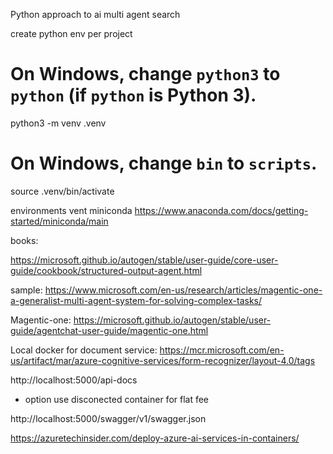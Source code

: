Python approach to ai multi agent search

create python env per project

# On Windows, change `python3` to `python` (if `python` is Python 3).
python3 -m venv .venv
# On Windows, change `bin` to `scripts`.
source .venv/bin/activate

environments
vent
miniconda
https://www.anaconda.com/docs/getting-started/miniconda/main


books:

https://microsoft.github.io/autogen/stable/user-guide/core-user-guide/cookbook/structured-output-agent.html

sample:
https://www.microsoft.com/en-us/research/articles/magentic-one-a-generalist-multi-agent-system-for-solving-complex-tasks/

Magentic-one:
https://microsoft.github.io/autogen/stable/user-guide/agentchat-user-guide/magentic-one.html


Local docker for document service:
https://mcr.microsoft.com/en-us/artifact/mar/azure-cognitive-services/form-recognizer/layout-4.0/tags

http://localhost:5000/api-docs
- option use disconected container for flat fee

http://localhost:5000/swagger/v1/swagger.json

https://azuretechinsider.com/deploy-azure-ai-services-in-containers/

